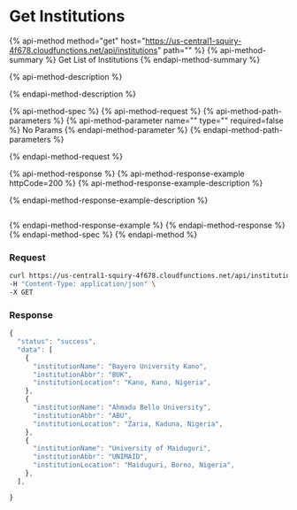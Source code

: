 # Get Institutions

{% api-method method="get" host="https://us-central1-squiry-4f678.cloudfunctions.net/api/institutions" path="" %}
{% api-method-summary %}
Get List of Institutions
{% endapi-method-summary %}

{% api-method-description %}

{% endapi-method-description %}

{% api-method-spec %}
{% api-method-request %}
{% api-method-path-parameters %}
{% api-method-parameter name="" type="" required=false %}
No Params
{% endapi-method-parameter %}
{% endapi-method-path-parameters %}

{% endapi-method-request %}

{% api-method-response %}
{% api-method-response-example httpCode=200 %}
{% api-method-response-example-description %}

{% endapi-method-response-example-description %}

```

```

{% endapi-method-response-example %}
{% endapi-method-response %}
{% endapi-method-spec %}
{% endapi-method %}

### **Request**

```bash
curl https://us-central1-squiry-4f678.cloudfunctions.net/api/institutions \
-H "Content-Type: application/json" \
-X GET
```

### **Response**

```javascript
{
  "status": "success",
  "data": [
    {
      "institutionName": "Bayero University Kano",
      "institutionAbbr": "BUK",
      "institutionLocation": "Kano, Kano, Nigeria",
    },
    {
      "institutionName": "Ahmadu Bello University",
      "institutionAbbr": "ABU",
      "institutionLocation": "Zaria, Kaduna, Nigeria",
    },
    {
      "institutionName": "University of Maiduguri",
      "institutionAbbr": "UNIMAID",
      "institutionLocation": "Maiduguri, Borno, Nigeria",
    },
  ],

}
```
